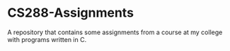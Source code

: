 # CS288-Assignments
A repository that contains some assignments from a course at my college with programs written in C.
